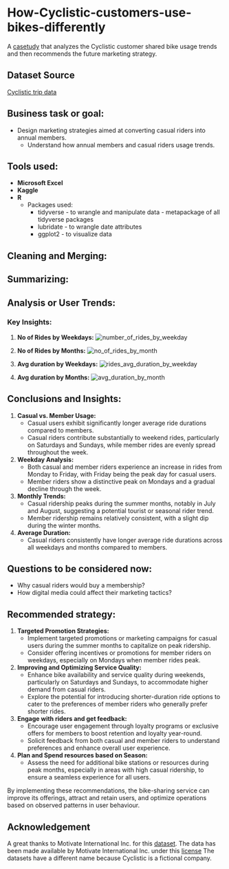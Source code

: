 # How-Cyclistic-customers-use-bikes-differently
A [casetudy](https://github.com/Vivek-S1n9h/Cyclistic-Case-Study-with-R/blob/main/bike-share-trip-casestudy.ipynb) that analyzes the Cyclistic customer shared bike usage trends and then recommends the future marketing strategy.

## Dataset Source
[Cyclistic trip data](https://divvy-tripdata.s3.amazonaws.com/index.html)

## Business task or goal:
- Design marketing strategies aimed at converting casual riders into annual members.
  - Understand how annual members and casual riders usage trends.

## Tools used:

- **Microsoft Excel**
- **Kaggle**
- **R**
  - Packages used:
      - tidyverse - to wrangle and manipulate data - metapackage of all tidyverse packages
      - lubridate - to wrangle date attributes
      - ggplot2 - to visualize data

## Cleaning and Merging:


## Summarizing:

## Analysis or User Trends:

### Key Insights:



1. **No of Rides by Weekdays:**
![number_of_rides_by_weekday](https://github.com/Vivek-S1n9h/Cyclistic-Case-Study-with-R/assets/121023465/8cb8f93c-1393-4ca8-aecd-f0ea7c030403)

2. **No of Rides by Months:**
![no_of_rides_by_month](https://github.com/Vivek-S1n9h/Cyclistic-Case-Study-with-R/assets/121023465/9a3dd91d-327c-41aa-9cc6-6458a969f0c1)

3. **Avg duration by Weekdays:**
![rides_avg_duration_by_weekday](https://github.com/Vivek-S1n9h/Cyclistic-Case-Study-with-R/assets/121023465/4b192c9c-32ec-4b53-8fb7-865bf1ae71eb)

4. **Avg duration by Months:**
![avg_duration_by_month](https://github.com/Vivek-S1n9h/Cyclistic-Case-Study-with-R/assets/121023465/a95c6e5d-d300-4cea-ac60-a7f2852ca9b9)

## Conclusions and Insights:
1. **Casual vs. Member Usage:**
   - Casual users exhibit significantly longer average ride durations compared to members.
   - Casual riders contribute substantially to weekend rides, particularly on Saturdays and Sundays, while member rides are evenly spread throughout the week.
2. **Weekday Analysis:**
   - Both casual and member riders experience an increase in rides from Monday to Friday, with Friday being the peak day for casual users.
   - Member riders show a distinctive peak on Mondays and a gradual decline through the week.
3. **Monthly Trends:**
   - Casual ridership peaks during the summer months, notably in July and August, suggesting a potential tourist or seasonal rider trend.
   - Member ridership remains relatively consistent, with a slight dip during the winter months.
4. **Average Duration:**
   - Casual riders consistently have longer average ride durations across all weekdays and months compared to members.
  
## Questions to be considered now:
  - Why casual riders would buy a membership?
  - How digital media could affect their marketing tactics?

## Recommended strategy:
1. **Targeted Promotion Strategies:**
   - Implement targeted promotions or marketing campaigns for casual users during the summer months to capitalize on peak ridership.
   - Consider offering incentives or promotions for member riders on weekdays, especially on Mondays when member rides peak.
2. **Improving and Optimizing Service Quality:**
   - Enhance bike availability and service quality during weekends, particularly on Saturdays and Sundays, to accommodate higher demand from casual riders.
   - Explore the potential for introducing shorter-duration ride options to cater to the preferences of member riders who generally prefer shorter rides.
3. **Engage with riders and get feedback:**
   - Encourage user engagement through loyalty programs or exclusive offers for members to boost retention and loyalty year-round.
   - Solicit feedback from both casual and member riders to understand preferences and enhance overall user experience.
4. **Plan and Spend resources based on Season:**
   - Assess the need for additional bike stations or resources during peak months, especially in areas with high casual ridership, to ensure a seamless experience for all users.

By implementing these recommendations, the bike-sharing service can improve its offerings, attract and retain users, and optimize operations based on observed patterns in user behaviour.

## Acknowledgement
A great thanks to Motivate International Inc. for this [dataset](https://divvy-tripdata.s3.amazonaws.com/index.html). The data has been made available by Motivate International Inc. under this
[license](https://divvybikes.com/data-license-agreement) The datasets have a different name because Cyclistic is a fictional company.

